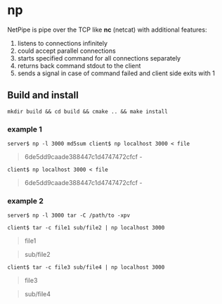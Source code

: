 # np

NetPipe is pipe over the TCP like **nc** (netcat) with additional features:
1. listens to connections infinitely
1. could accept parallel connections 
1. starts specified command for all connections separately
1. returns back command stdout to the client
1. sends a signal in case of command failed and client side exits with 1

## Build and install

`mkdir build && cd build && cmake .. && make install`

### example 1

`server$ np -l 3000 md5sum
client$ np localhost 3000 < file`

> 6de5dd9caade388447c1d4747472cfcf  -

`client$ np localhost 3000 < file`

> 6de5dd9caade388447c1d4747472cfcf  -

### example 2

`server$ np -l 3000 tar -C /path/to -xpv`

`client$ tar -c file1 sub/file2 | np localhost 3000`

> file1

> sub/file2

`client$ tar -c file3 sub/file4 | np localhost 3000`

> file3

> sub/file4
